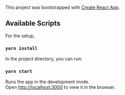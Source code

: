 This project was bootstrapped with [Create React App](https://github.com/facebook/create-react-app).

## Available Scripts

For the setup, 

### `yarn install`

In the project directory, you can run:

### `yarn start`

Runs the app in the development mode.<br />
Open [http://localhost:3000](http://localhost:3000) to view it in the browser.




